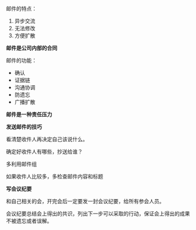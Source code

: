 邮件的特点：

1. 异步交流
2. 无法修改
3. 方便扩散

**邮件是公司内部的合同**

邮件的功能：

- 确认
- 证据链
- 沟通协调
- 防遗忘
- 广播扩散

**邮件是一种责任压力**

**发送邮件的技巧**

看清楚收件人再决定自己该说什么。

确定好收件人有哪些，抄送给谁？

多利用邮件组

如果收件人比较多，多检查邮件内容和标题



**写会议纪要**

和自己相关的会，开完会后一定要发一封会议纪要，给所有参会人员。

会议纪要总结会上得出的共识，列出下一步可以采取的行动，保证会上得出的成果不被遗忘或者误解。
